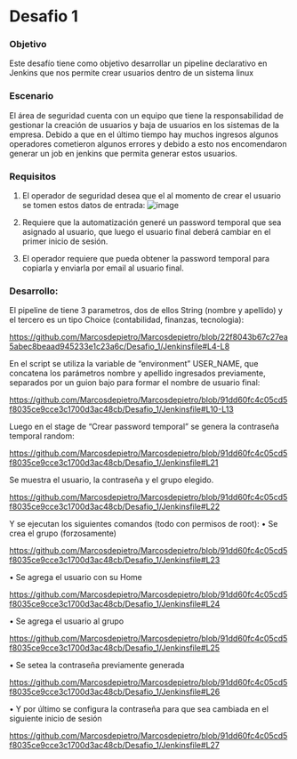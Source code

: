 # Desafio 1

### Objetivo
Este desafío tiene como objetivo desarrollar un pipeline declarativo en Jenkins que nos permite crear usuarios 
dentro de un sistema linux

### Escenario
El área de seguridad cuenta con un equipo que tiene la responsabilidad de gestionar la creación de usuarios y 
baja de usuarios en los sistemas de la empresa. Debido a que en el último tiempo hay muchos ingresos 
algunos operadores cometieron algunos errores y debido a esto nos encomendaron generar un job en jenkins 
que permita generar estos usuarios.

### Requisitos

1. El operador de seguridad desea que el al momento de crear el usuario se tomen estos datos de entrada:
![image](https://github.com/user-attachments/assets/0f43732b-d4ab-4190-914c-8c7194b0c321)

2. Requiere que la automatización generé un password temporal que sea asignado al usuario, que luego el 
usuario final deberá cambiar en el primer inicio de sesión.
3. El operador requiere que pueda obtener la password temporal para copiarla y enviarla por email al usuario 
final.

### Desarrollo:

El pipeline de tiene 3 parametros, dos de ellos String (nombre y apellido) y el tercero es un tipo Choice (contabilidad, finanzas, tecnologia):

https://github.com/Marcosdepietro/Marcosdepietro/blob/22f8043b67c27ea5abec8beaad945233e1c23a6c/Desafio_1/Jenkinsfile#L4-L8


En el script se utiliza la variable de “environment” USER_NAME, que concatena los parámetros nombre y apellido ingresados previamente,
separados por un guion bajo para formar el nombre de usuario final:

https://github.com/Marcosdepietro/Marcosdepietro/blob/91dd60fc4c05cd5f8035ce9cce3c1700d3ac48cb/Desafio_1/Jenkinsfile#L10-L13


Luego en el stage de “Crear password temporal” se genera la contraseña temporal random:

https://github.com/Marcosdepietro/Marcosdepietro/blob/91dd60fc4c05cd5f8035ce9cce3c1700d3ac48cb/Desafio_1/Jenkinsfile#L21


Se muestra el usuario, la contraseña y el grupo elegido.

https://github.com/Marcosdepietro/Marcosdepietro/blob/91dd60fc4c05cd5f8035ce9cce3c1700d3ac48cb/Desafio_1/Jenkinsfile#L22


Y se ejecutan los siguientes comandos (todo con permisos de root):
•	Se crea el grupo (forzosamente) 

https://github.com/Marcosdepietro/Marcosdepietro/blob/91dd60fc4c05cd5f8035ce9cce3c1700d3ac48cb/Desafio_1/Jenkinsfile#L23


•	Se agrega el usuario con su Home

https://github.com/Marcosdepietro/Marcosdepietro/blob/91dd60fc4c05cd5f8035ce9cce3c1700d3ac48cb/Desafio_1/Jenkinsfile#L24


•	Se agrega el usuario al grupo

https://github.com/Marcosdepietro/Marcosdepietro/blob/91dd60fc4c05cd5f8035ce9cce3c1700d3ac48cb/Desafio_1/Jenkinsfile#L25


•	Se setea la contraseña previamente generada

https://github.com/Marcosdepietro/Marcosdepietro/blob/91dd60fc4c05cd5f8035ce9cce3c1700d3ac48cb/Desafio_1/Jenkinsfile#L26


•	Y por último se configura la contraseña para que sea cambiada en el siguiente inicio de sesión

https://github.com/Marcosdepietro/Marcosdepietro/blob/91dd60fc4c05cd5f8035ce9cce3c1700d3ac48cb/Desafio_1/Jenkinsfile#L27
